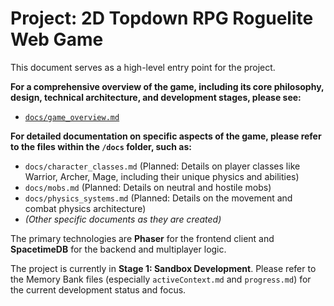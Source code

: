 # Project: 2D Topdown RPG Roguelite Web Game

This document serves as a high-level entry point for the project.

**For a comprehensive overview of the game, including its core philosophy, design, technical architecture, and development stages, please see:**
-   [`docs/game_overview.md`](./docs/game_overview.md)

**For detailed documentation on specific aspects of the game, please refer to the files within the `/docs` folder, such as:**
-   `docs/character_classes.md` (Planned: Details on player classes like Warrior, Archer, Mage, including their unique physics and abilities)
-   `docs/mobs.md` (Planned: Details on neutral and hostile mobs)
-   `docs/physics_systems.md` (Planned: Details on the movement and combat physics architecture)
-   *(Other specific documents as they are created)*

The primary technologies are **Phaser** for the frontend client and **SpacetimeDB** for the backend and multiplayer logic.

The project is currently in **Stage 1: Sandbox Development**. Please refer to the Memory Bank files (especially `activeContext.md` and `progress.md`) for the current development status and focus.
